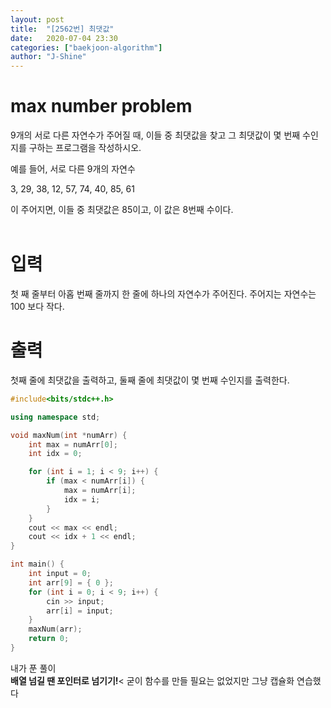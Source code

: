 ```yaml
---
layout: post
title:  "[2562번] 최댓값"
date:   2020-07-04 23:30
categories: ["baekjoon-algorithm"]
author: "J-Shine"
---
```


# max number problem

9개의 서로 다른 자연수가 주어질 때, 이들 중 최댓값을 찾고 그 최댓값이 몇 번째 수인지를 구하는 프로그램을 작성하시오.<br>

예를 들어, 서로 다른 9개의 자연수<br>

3, 29, 38, 12, 57, 74, 40, 85, 61<br>

이 주어지면, 이들 중 최댓값은 85이고, 이 값은 8번째 수이다.<br><br>

# 입력

첫 째 줄부터 아홉 번째 줄까지 한 줄에 하나의 자연수가 주어진다. 주어지는 자연수는 100 보다 작다.<br>

# 출력

첫째 줄에 최댓값을 출력하고, 둘째 줄에 최댓값이 몇 번째 수인지를 출력한다.<br>

```c++
#include<bits/stdc++.h>

using namespace std;

void maxNum(int *numArr) {
	int max = numArr[0];
	int idx = 0;

	for (int i = 1; i < 9; i++) {
		if (max < numArr[i]) {
			max = numArr[i];
			idx = i;
		}
	}
	cout << max << endl;
	cout << idx + 1 << endl;
}

int main() {
	int input = 0;
	int arr[9] = { 0 };
	for (int i = 0; i < 9; i++) {
		cin >> input;
		arr[i] = input;
	}
	maxNum(arr);
	return 0;
}

```
내가 푼 풀이<br>
**배열 넘길 땐 포인터로 넘기기!**<
굳이 함수를 만들 필요는 없었지만 그냥 캡슐화 연습했다<br>
